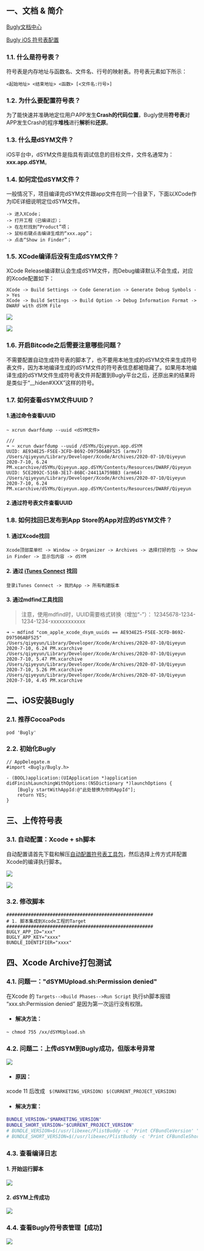 ## 一、文档 & 简介

[Bugly文档中心](https://bugly.qq.com/docs/)

[Bugly iOS 符号表配置](https://bugly.qq.com/docs/user-guide/symbol-configuration-ios/?v=20200622202242)



### 1.1. 什么是符号表？

符号表是内存地址与函数名、文件名、行号的映射表。符号表元素如下所示：

```
<起始地址> <结束地址> <函数> [<文件名:行号>]
```

### 1.2. 为什么要配置符号表？

为了能快速并准确地定位用户APP发生**Crash的代码位置**，Bugly使用**符号表**对APP发生Crash的程序**堆栈**进行**解析**和**还原**。

### 1.3. 什么是dSYM文件？

iOS平台中，dSYM文件是指具有调试信息的目标文件，文件名通常为：**xxx.app.dSYM**。

### 1.4. 如何定位dSYM文件？

一般情况下，项目编译完dSYM文件跟app文件在同一个目录下，下面以XCode作为IDE详细说明定位dSYM文件。

```
-> 进入XCode；
-> 打开工程（已编译过）；
-> 在左栏找到“Product”项；
-> 鼠标右键点击编译生成的“xxx.app”；
-> 点击“Show in Finder”；
```

### 1.5. XCode编译后没有生成dSYM文件？

XCode Release编译默认会生成dSYM文件，而Debug编译默认不会生成，对应的Xcode配置如下：

```
XCode -> Build Settings -> Code Generation -> Generate Debug Symbols -> Yes
XCode -> Build Settings -> Build Option -> Debug Information Format -> DWARF with dSYM File
```

![](media_Bugly/5.jpg)



![](media_Bugly/6.jpg)



### 1.6. 开启Bitcode之后需要注意哪些问题？

不需要配置自动生成符号表的脚本了，也不要用本地生成的dSYM文件来生成符号表文件，因为本地编译生成的dSYM文件的符号表信息都被隐藏了。如果用本地编译生成的dSYM文件生成符号表文件并配置到Bugly平台之后，还原出来的结果将是类似于“__hiden#XXX”这样的符号。



### 1.7. 如何查看dSYM文件UUID？

#### 1.通过命令查看UUID

```
~ xcrun dwarfdump --uuid <dSYM文件>

///
➜ ~ xcrun dwarfdump --uuid /dSYMs/Qiyeyun.app.dSYM
UUID: AE934E25-F5EE-3CFD-B692-D97506ABF525 (armv7) /Users/qiyeyun/Library/Developer/Xcode/Archives/2020-07-10/Qiyeyun 2020-7-10, 6.24 PM.xcarchive/dSYMs/Qiyeyun.app.dSYM/Contents/Resources/DWARF/Qiyeyun
UUID: 5CE2092C-516B-3E17-86BC-24411A759BB3 (arm64) /Users/qiyeyun/Library/Developer/Xcode/Archives/2020-07-10/Qiyeyun 2020-7-10, 6.24 PM.xcarchive/dSYMs/Qiyeyun.app.dSYM/Contents/Resources/DWARF/Qiyeyun
```

#### 2.通过符号表文件查看UUID



### 1.8. 如何找回已发布到App Store的App对应的dSYM文件？

#### 1. 通过Xcode找回

```
Xcode顶部菜单栏 -> Window -> Organizer -> Archives -> 选择打好的包 -> Show in Finder -> 显示包内容 -> dSYM
```

#### 2. 通过 [iTunes Connect](https://itunesconnect.apple.com/) 找回

```
登录iTunes Connect -> 我的App -> 所有构建版本
```

#### 3. 通过mdfind工具找回

> 注意，使用mdfind时，UUID需要格式转换（增加“-”）： 12345678-1234-1234-1234-xxxxxxxxxxxx

```
➜ ~ mdfind "com_apple_xcode_dsym_uuids == AE934E25-F5EE-3CFD-B692-D97506ABF525"
/Users/qiyeyun/Library/Developer/Xcode/Archives/2020-07-10/Qiyeyun 2020-7-10, 6.24 PM.xcarchive
/Users/qiyeyun/Library/Developer/Xcode/Archives/2020-07-10/Qiyeyun 2020-7-10, 5.47 PM.xcarchive
/Users/qiyeyun/Library/Developer/Xcode/Archives/2020-07-10/Qiyeyun 2020-7-10, 5.26 PM.xcarchive
/Users/qiyeyun/Library/Developer/Xcode/Archives/2020-07-10/Qiyeyun 2020-7-10, 4.45 PM.xcarchive
```



## 二、iOS安装Bugly

### 2.1. 推荐CocoaPods

```
pod 'Bugly'
```

### 2.2. 初始化Bugly

```
// AppDelegate.m
#import <Bugly/Bugly.h>

- (BOOL)application:(UIApplication *)application didFinishLaunchingWithOptions:(NSDictionary *)launchOptions {
    [Bugly startWithAppId:@"此处替换为你的AppId"];
    return YES;
}
```



## 三、上传符号表

### 3.1. 自动配置：Xcode + sh脚本

自动配置请首先下载和解压[自动配置符号表工具包](https://bugly.qq.com/v2/sdk?id=6ecfd28d-d8ea-4446-a9c8-13aed4a94f04)，然后选择上传方式并配置Xcode的编译执行脚本。

![](media_Bugly/1.jpg)

![](media_Bugly/2.jpg)



### 3.2. 修改脚本

```
######################################################
# 1. 脚本集成到Xcode工程的Target
######################################################
BUGLY_APP_ID="xxx"
BUGLY_APP_KEY="xxxx"
BUNDLE_IDENTIFIER="xxxx"
```



## 四、Xcode Archive打包测试

### 4.1. 问题一："dSYMUpload.sh:Permission denied"

在Xcode 的 `Targets-->Build Phases-->Run Script` 执行sh脚本报错 “xxx.sh:Permission denied” 是因为第一次运行没有权限。

* #### 解决方法：

```
~ chmod 755 /xx/dSYMUpload.sh
```



### 4.2. 问题二：上传dSYM到Bugly成功，但版本号异常

![](media_Bugly/3.jpg)

* #### 原因：

xcode 11 后改成 ` $(MARKETING_VERSION) $(CURRENT_PROJECT_VERSION)`

* #### 解决方案：

```bash
BUNDLE_VERSION="$MARKETING_VERSION"
BUNDLE_SHORT_VERSION="$CURRENT_PROJECT_VERSION"
# BUNDLE_VERSION=$(/usr/libexec/PlistBuddy -c 'Print CFBundleVersion' "${INFOPLIST_FILE}")
# BUNDLE_SHORT_VERSION=$(/usr/libexec/PlistBuddy -c 'Print CFBundleShortVersionString' "${INFOPLIST_FILE}")
```



### 4.3. 查看编译日志

#### 1. 开始运行脚本

![](media_Bugly/7.jpg)

#### 2. dSYM上传成功

![](media_Bugly/8.jpg)



### 4.4. 查看Bugly符号表管理【成功】

![](media_Bugly/4.jpg)








